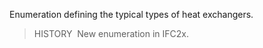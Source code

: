 Enumeration defining the typical types of heat exchangers.

> HISTORY&nbsp; New enumeration in IFC2x.
